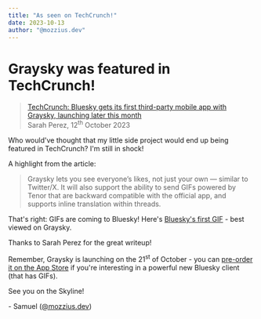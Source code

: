 ```yaml
---
title: "As seen on TechCrunch!"
date: 2023-10-13
author: "@mozzius.dev"
---
```


# Graysky was featured in TechCrunch!

> [TechCrunch: Bluesky gets its first third-party mobile app with Graysky, launching later this month](https://techcrunch.com/2023/10/12/bluesky-gets-its-first-third-party-mobile-app-with-graysky-launching-later-this-month/)<br/>Sarah Perez, 12<sup>th</sup> October 2023

Who would've thought that my little side project would end up being featured in TechCrunch? I'm still in shock!

A highlight from the article:

> Graysky lets you see everyone’s likes, not just your own — similar to Twitter/X. It will also support the ability to send GIFs powered by Tenor that are backward compatible with the official app, and supports inline translation within threads.

That's right: GIFs are coming to Bluesky! Here's [Bluesky's first GIF](https://bsky.app/profile/graysky.app/post/3kblf44f4ib2t) - best viewed on Graysky.

Thanks to Sarah Perez for the great writeup!

Remember, Graysky is launching on the 21<sup>st</sup> of October - you can [pre-order it on the App Store](https://apps.apple.com/gb/app/graysky/id6448234181) if you're interesting in a powerful new Bluesky client (that has GIFs).

See you on the Skyline!

\- Samuel ([@mozzius.dev](https://bsky.app/profile/mozzius.dev))
